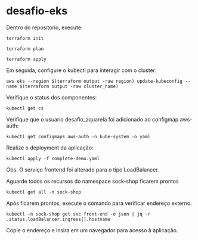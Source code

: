 # desafio-eks

Dentro do repositorio, execute:

    terraform init

    terraform plan

    terraform apply

Em seguida, configure o kubectl para interagir com o cluster:

    aws eks --region $(terraform output -raw region) update-kubeconfig --name $(terraform output -raw cluster_name)

Verifique o status dos componentes:

    kubectl get cs

Verifique que o usuario desafio_aquarela foi adicionado ao configmap aws-auth:

    kubectl get configmaps aws-auth -n kube-system -o yaml   

Realize o deployment da aplicação:

    kubectl apply -f complete-demo.yaml
    

Obs. O serviço frontend foi alterado para o tipo LoadBalancer.

Aguarde todos os recursos do namespace sock-shop ficarem prontos
    
    kubectl get all -n sock-shop 

Após ficarem prontos, execute o comando para verificar endereço externo.

    kubectl -n sock-shop get svc front-end -o json | jq -r .status.loadBalancer.ingress[].hostname

Copie o endereço e insira em um navegador para acesso à aplicação.
